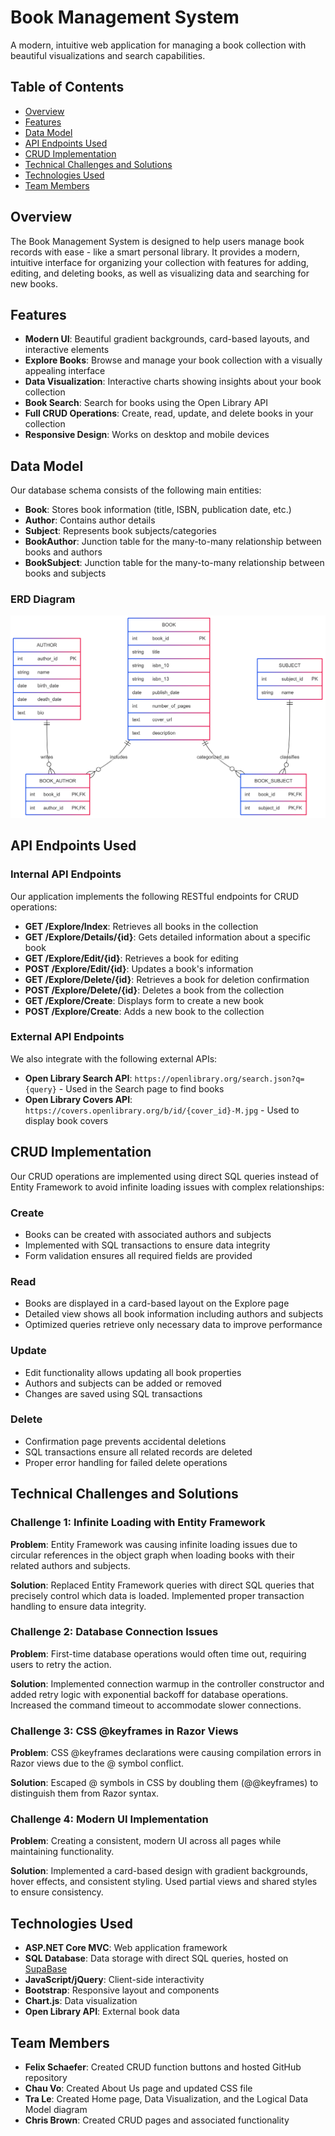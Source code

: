 # Book Management System

A modern, intuitive web application for managing a book collection with beautiful visualizations and search capabilities.

## Table of Contents
- [Overview](#overview)
- [Features](#features)
- [Data Model](#data-model)
- [API Endpoints Used](#api-endpoints-used)
- [CRUD Implementation](#crud-implementation)
- [Technical Challenges and Solutions](#technical-challenges-and-solutions)
- [Technologies Used](#technologies-used)
- [Team Members](#team-members)

## Overview

The Book Management System is designed to help users manage book records with ease - like a smart personal library. It provides a modern, intuitive interface for organizing your collection with features for adding, editing, and deleting books, as well as visualizing data and searching for new books.

## Features

- **Modern UI**: Beautiful gradient backgrounds, card-based layouts, and interactive elements
- **Explore Books**: Browse and manage your book collection with a visually appealing interface
- **Data Visualization**: Interactive charts showing insights about your book collection
- **Book Search**: Search for books using the Open Library API
- **Full CRUD Operations**: Create, read, update, and delete books in your collection
- **Responsive Design**: Works on desktop and mobile devices

## Data Model

Our database schema consists of the following main entities:

- **Book**: Stores book information (title, ISBN, publication date, etc.)
- **Author**: Contains author details
- **Subject**: Represents book subjects/categories
- **BookAuthor**: Junction table for the many-to-many relationship between books and authors
- **BookSubject**: Junction table for the many-to-many relationship between books and subjects

### ERD Diagram

![Entity Relationship Diagram](FinalProject_Team1/wwwroot/images/ERD.png)

## API Endpoints Used

### Internal API Endpoints

Our application implements the following RESTful endpoints for CRUD operations:

- **GET /Explore/Index**: Retrieves all books in the collection
- **GET /Explore/Details/{id}**: Gets detailed information about a specific book
- **GET /Explore/Edit/{id}**: Retrieves a book for editing
- **POST /Explore/Edit/{id}**: Updates a book's information
- **GET /Explore/Delete/{id}**: Retrieves a book for deletion confirmation
- **POST /Explore/Delete/{id}**: Deletes a book from the collection
- **GET /Explore/Create**: Displays form to create a new book
- **POST /Explore/Create**: Adds a new book to the collection

### External API Endpoints

We also integrate with the following external APIs:

- **Open Library Search API**: `https://openlibrary.org/search.json?q={query}` - Used in the Search page to find books
- **Open Library Covers API**: `https://covers.openlibrary.org/b/id/{cover_id}-M.jpg` - Used to display book covers

## CRUD Implementation

Our CRUD operations are implemented using direct SQL queries instead of Entity Framework to avoid infinite loading issues with complex relationships:

### Create
- Books can be created with associated authors and subjects
- Implemented with SQL transactions to ensure data integrity
- Form validation ensures all required fields are provided

### Read
- Books are displayed in a card-based layout on the Explore page
- Detailed view shows all book information including authors and subjects
- Optimized queries retrieve only necessary data to improve performance

### Update
- Edit functionality allows updating all book properties
- Authors and subjects can be added or removed
- Changes are saved using SQL transactions

### Delete
- Confirmation page prevents accidental deletions
- SQL transactions ensure all related records are deleted
- Proper error handling for failed delete operations

## Technical Challenges and Solutions

### Challenge 1: Infinite Loading with Entity Framework
**Problem**: Entity Framework was causing infinite loading issues due to circular references in the object graph when loading books with their related authors and subjects.

**Solution**: Replaced Entity Framework queries with direct SQL queries that precisely control which data is loaded. Implemented proper transaction handling to ensure data integrity.

### Challenge 2: Database Connection Issues
**Problem**: First-time database operations would often time out, requiring users to retry the action.

**Solution**: Implemented connection warmup in the controller constructor and added retry logic with exponential backoff for database operations. Increased the command timeout to accommodate slower connections.

### Challenge 3: CSS @keyframes in Razor Views
**Problem**: CSS @keyframes declarations were causing compilation errors in Razor views due to the @ symbol conflict.

**Solution**: Escaped @ symbols in CSS by doubling them (@@keyframes) to distinguish them from Razor syntax.

### Challenge 4: Modern UI Implementation
**Problem**: Creating a consistent, modern UI across all pages while maintaining functionality.

**Solution**: Implemented a card-based design with gradient backgrounds, hover effects, and consistent styling. Used partial views and shared styles to ensure consistency.

## Technologies Used

- **ASP.NET Core MVC**: Web application framework
- **SQL Database**: Data storage with direct SQL queries, hosted on [SupaBase](https://supabase.com/)
- **JavaScript/jQuery**: Client-side interactivity
- **Bootstrap**: Responsive layout and components
- **Chart.js**: Data visualization
- **Open Library API**: External book data

## Team Members

- **Felix Schaefer**: Created CRUD function buttons and hosted GitHub repository
- **Chau Vo**: Created About Us page and updated CSS file
- **Tra Le**: Created Home page, Data Visualization, and the Logical Data Model diagram
- **Chris Brown**: Created CRUD pages and associated functionality
